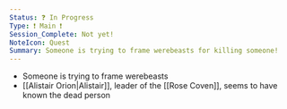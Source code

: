 ```yaml
---
Status: ❓ In Progress
Type: ❗ Main ❗
Session_Complete: Not yet!
NoteIcon: Quest
Summary: Someone is trying to frame werebeasts for killing someone!
---
```

- Someone is trying to frame werebeasts
- [[Alistair Orion|Alistair]], leader of the [[Rose Coven]], seems to have known the dead person